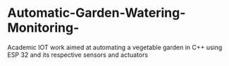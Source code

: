 # Automatic-Garden-Watering-Monitoring-
Academic IOT work aimed at automating a vegetable garden in C++ using ESP 32 and its respective sensors and actuators
